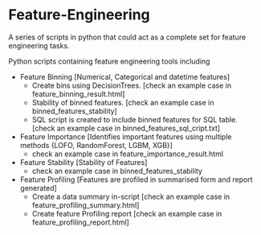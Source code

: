 # Feature-Engineering
A series of scripts in python that could act as a complete set for feature engineering tasks. 

Python scripts containing feature engineering tools including

- Feature Binning [Numerical, Categorical and datetime features]
  - Create bins using DecisionTrees. [check an example case in feature_binning_result.html]
  - Stability of binned features. [check an example case in binned_features_stability]
  - SQL script is created to include binned features for SQL table. [check an example case in binned_features_sql_cript.txt] 
- Feature Importance [Identifies important features using multiple methods {LOFO, RandomForest, LGBM, XGB}]
  - check an example case in feature_importance_result.html
- Feature Stability [Stability of Features]
  - check an example case in binned_features_stability
- Feature Profiling [Features are profiled in summarised form and report generated]
  - Create a data summary in-script [check an example case in feature_profiling_summary.html]
  - Create feature Profiling report [check an example case in feature_profiling_report.html]
